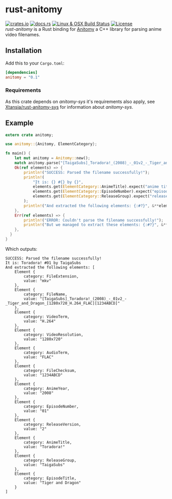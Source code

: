 # rust-anitomy
[![crates.io](https://img.shields.io/crates/v/anitomy.svg)](https://crates.io/crates/anitomy)
[![docs.rs](https://docs.rs/anitomy/badge.svg)](https://docs.rs/anitomy/)
[![Linux & OSX Build Status](https://travis-ci.com/Xtansia/rust-anitomy.svg?branch=master)](https://travis-ci.com/Xtansia/rust-anitomy)
[![License](https://img.shields.io/badge/license-MPL--2.0-blue.svg?maxAge=2592000)](https://github.com/Xtansia/rust-anitomy/raw/master/LICENSE)  
*rust-anitomy* is a Rust binding for [Anitomy](https://github.com/erengy/anitomy) a C++ library for parsing anime
video filenames.

## Installation
Add this to your `Cargo.toml`:
```toml
[dependencies]
anitomy = "0.1"
```

### Requirements
As this crate depends on *anitomy-sys* it's requirements also apply, see [Xtansia/rust-anitomy-sys](https://github.com/Xtansia/rust-anitomy-sys) for information about *anitomy-sys*.

## Example
```rust
extern crate anitomy;

use anitomy::{Anitomy, ElementCategory};

fn main() {
    let mut anitomy = Anitomy::new();
    match anitomy.parse("[TaigaSubs]_Toradora!_(2008)_-_01v2_-_Tiger_and_Dragon_[1280x720_H.264_FLAC][1234ABCD].mkv") {
    Ok(ref elements) => {
        println!("SUCCESS: Parsed the filename successfully!");
        println!(
            "It is: {} #{} by {}", 
            elements.get(ElementCategory::AnimeTitle).expect("anime title"), 
            elements.get(ElementCategory::EpisodeNumber).expect("episode number"), 
            elements.get(ElementCategory::ReleaseGroup).expect("release group")
        );
        println!("And extracted the following elements: {:#?}", &**elements);
    },
    Err(ref elements) => {
        println!("ERROR: Couldn't parse the filename successfully!");
        println!("But we managed to extract these elements: {:#?}", &**elements);
    },
  }
}
```

Which outputs:
```
SUCCESS: Parsed the filename successfully!
It is: Toradora! #01 by TaigaSubs
And extracted the following elements: [
    Element {
        category: FileExtension,
        value: "mkv"
    },
    Element {
        category: FileName,
        value: "[TaigaSubs]_Toradora!_(2008)_-_01v2_-_Tiger_and_Dragon_[1280x720_H.264_FLAC][1234ABCD]"
    },
    Element {
        category: VideoTerm,
        value: "H.264"
    },
    Element {
        category: VideoResolution,
        value: "1280x720"
    },
    Element {
        category: AudioTerm,
        value: "FLAC"
    },
    Element {
        category: FileChecksum,
        value: "1234ABCD"
    },
    Element {
        category: AnimeYear,
        value: "2008"
    },
    Element {
        category: EpisodeNumber,
        value: "01"
    },
    Element {
        category: ReleaseVersion,
        value: "2"
    },
    Element {
        category: AnimeTitle,
        value: "Toradora!"
    },
    Element {
        category: ReleaseGroup,
        value: "TaigaSubs"
    },
    Element {
        category: EpisodeTitle,
        value: "Tiger and Dragon"
    }
]
```